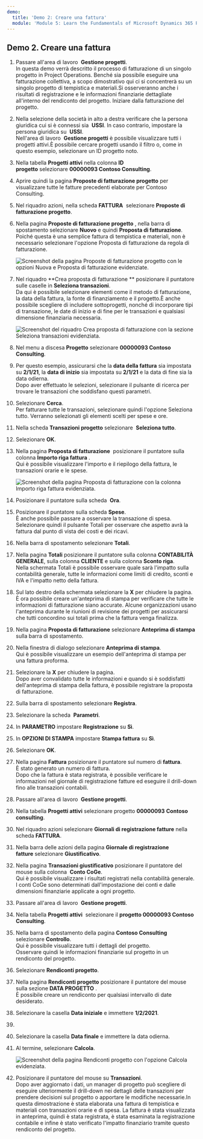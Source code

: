 ```yaml
---
demo:
  title: 'Demo 2: Creare una fattura'
  module: 'Module 5: Learn the Fundamentals of Microsoft Dynamics 365 Project Operations'
---
```


## Demo 2. Creare una fattura

1. Passare all'area di lavoro  **Gestione progetti**.  
    In questa demo verrà descritto il processo di fatturazione di un singolo progetto in Project Operations. Benché sia possibile eseguire una fatturazione collettiva, a scopo dimostrativo qui ci si concentrerà su un singolo progetto di tempistica e materiali.Si osserveranno anche i risultati di registrazione e le informazioni finanziarie dettagliate all'interno del rendiconto del progetto. Iniziare dalla fatturazione del progetto. 

1. Nella selezione della società in alto a destra verificare che la persona giuridica cui si è connessi sia  **USSI**. In caso contrario, impostare la persona giuridica su  **USSI**.  
    Nell'area di lavoro  **Gestione progetti** è possibile visualizzare tutti i progetti attivi.È possibile cercare progetti usando il filtro o, come in questo esempio, selezionare un ID progetto noto. 

1. Nella tabella **Progetti attivi** nella colonna **ID progetto** selezionare **00000093 Contoso Consulting**.  

1. Aprire quindi la pagina **Proposte di fatturazione progetto** per visualizzare tutte le fatture precedenti elaborate per Contoso Consulting. 

1. Nel riquadro azioni, nella scheda **FATTURA**  selezionare **Proposte di fatturazione progetto**. 

1. Nella pagina **Proposte di fatturazione progetto** , nella barra di spostamento selezionare **Nuovo** e quindi **Proposta di fatturazione**.  
    Poiché questa è una semplice fattura di tempistica e materiali, non è necessario selezionare l'opzione Proposta di fatturazione da regola di fatturazione. 

    ![Screenshot della pagina Proposte di fatturazione progetto con le opzioni Nuova e Proposta di fatturazione evidenziate.](./media/projops_invoice_1_new_invoice_proposal.png)

1. Nel riquadro **Crea proposta di fatturazione ** posizionare il puntatore sulle caselle in **Seleziona transazioni**.  
    Da qui è possibile selezionare elementi come il metodo di fatturazione, la data della fattura, la fonte di finanziamento e il progetto.È anche possibile scegliere di includere sottoprogetti, nonché di incorporare tipi di transazione, le date di inizio e di fine per le transazioni e qualsiasi dimensione finanziaria necessaria. 

    ![Screenshot del riquadro Crea proposta di fatturazione con la sezione Seleziona transazioni evidenziata.](./media/projops_invoice_2_select_transactions.png)

1. Nel menu a discesa **Progetto** selezionare **00000093 Contoso Consulting**. 

1. Per questo esempio, assicurarsi che la **data della fattura** sia impostata su **2/1/21**, la **data di inizio** sia impostata su **2/1/21** e la data di fine sia la data odierna.  
    Dopo aver effettuato le selezioni, selezionare il pulsante di ricerca per trovare le transazioni che soddisfano questi parametri.

1. Selezionare **Cerca**.  
    Per fatturare tutte le transazioni, selezionare quindi l'opzione Seleziona tutto. Verranno selezionati gli elementi scelti per spese e ore.

1. Nella scheda **Transazioni progetto** selezionare  **Seleziona tutto**.

1. Selezionare **OK**. 

1. Nella pagina **Proposta di fatturazione**  posizionare il puntatore sulla colonna **Importo riga fattura** .  
    Qui è possibile visualizzare l'importo e il riepilogo della fattura, le transazioni orarie e le spese.

    ![Screenshot della pagina Proposta di fatturazione con la colonna Importo riga fattura evidenziata.](./media/projops_invoice_3_invoice_line_amount_column.png)

1. Posizionare il puntatore sulla scheda  **Ora**. 

1. Posizionare il puntatore sulla scheda **Spese**.  
    È anche possibile passare a osservare la transazione di spesa.  
Selezionare quindi il pulsante Totali per osservare che aspetto avrà la fattura dal punto di vista dei costi e dei ricavi.

1. Nella barra di spostamento selezionare **Totali**.

1. Nella pagina **Totali** posizionare il puntatore sulla colonna **CONTABILITÀ GENERALE**, sulla colonna **CLIENTE** e sulla colonna **Sconto riga**.  
    Nella schermata Totali è possibile osservare quale sarà l'impatto sulla contabilità generale, tutte le informazioni come limiti di credito, sconti e IVA e l'impatto netto della fattura. 

1. Sul lato destro della schermata selezionare la **X** per chiudere la pagina.  
    È ora possibile creare un'anteprima di stampa per verificare che tutte le informazioni di fatturazione siano accurate. Alcune organizzazioni usano l'anteprima durante le riunioni di revisione dei progetti per assicurarsi che tutti concordino sui totali prima che la fattura venga finalizza. 

1. Nella pagina **Proposta di fatturazione** selezionare **Anteprima di stampa** sulla barra di spostamento. 

1. Nella finestra di dialogo selezionare **Anteprima di stampa**.  
    Qui è possibile visualizzare un esempio dell'anteprima di stampa per una fattura proforma. 

1. Selezionare la **X** per chiudere la pagina.  
    Dopo aver convalidato tutte le informazioni e quando si è soddisfatti dell'anteprima di stampa della fattura, è possibile registrare la proposta di fatturazione.

1. Sulla barra di spostamento selezionare **Registra**.

1. Selezionare la scheda  **Parametri**.

1. In **PARAMETRO** impostare **Registrazione** su **Sì**.

1. In **OPZIONI DI STAMPA** impostare **Stampa fattura** su **Sì**.

1. Selezionare **OK**.

1. Nella pagina **Fattura** posizionare il puntatore sul numero di **fattura**.  
    È stato generato un numero di fattura.  
    Dopo che la fattura è stata registrata, è possibile verificare le informazioni nel giornale di registrazione fatture ed eseguire il drill-down fino alle transazioni contabili.

1. Passare all'area di lavoro  **Gestione progetti**.

1. Nella tabella **Progetti attivi** selezionare progetto **00000093** **Contoso consulting**.

1. Nel riquadro azioni selezionare **Giornali di registrazione fatture** nella scheda **FATTURA**.

1. Nella barra delle azioni della pagina **Giornale di registrazione fatture** selezionare **Giustificativo**.

1. Nella pagina **Transazioni giustificativo** posizionare il puntatore del mouse sulla colonna  **Conto CoGe**.  
    Qui è possibile visualizzare i risultati registrati nella contabilità generale. I conti CoGe sono determinati dall'impostazione dei conti e dalle dimensioni finanziarie applicate a ogni progetto.

1. Passare all'area di lavoro  **Gestione progetti**. 

1. Nella tabella **Progetti attivi**  selezionare il **progetto 00000093 Contoso Consulting**.

1. Nella barra di spostamento della pagina **Contoso Consulting**  selezionare **Controllo**.  
    Qui è possibile visualizzare tutti i dettagli del progetto.  
    Osservare quindi le informazioni finanziarie sul progetto in un rendiconto del progetto.

1. Selezionare **Rendiconti progetto**.

1. Nella pagina **Rendiconti progetto** posizionare il puntatore del mouse sulla sezione **DATA PROGETTO** .  
È possibile creare un rendiconto per qualsiasi intervallo di date desiderato.

1. Selezionare la casella **Data iniziale** e immettere **1/2/2021**.
1. 
1. Selezionare la casella **Data finale** e immettere la data odierna.

1. Al termine, selezionare **Calcola**.

    ![Screenshot della pagina Rendiconti progetto con l'opzione Calcola evidenziata.](./media/projops_invoice_4_calculate.png)

1. Posizionare il puntatore del mouse su **Transazioni**.  
    Dopo aver aggiornato i dati, un manager di progetto può scegliere di eseguire ulteriormente il drill-down nei dettagli delle transazioni per prendere decisioni sul progetto o apportare le modifiche necessarie.In questa dimostrazione è stata elaborata una fattura di tempistica e materiali con transazioni orarie e di spesa. La fattura è stata visualizzata in anteprima, quindi è stata registrata, è stata esaminata la registrazione contabile e infine è stato verificato l'impatto finanziario tramite questo rendiconto del progetto.
